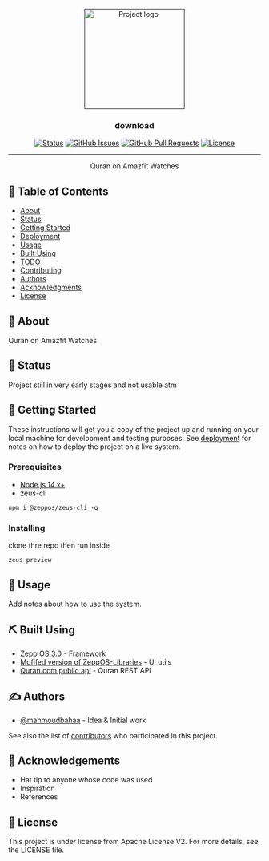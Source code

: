 <p align="center">
  <a href="" rel="noopener">
 <img width=200px height=200px src="https://i.imgur.com/6wj0hh6.jpg" alt="Project logo"></a>
</p>

<h3 align="center">download</h3>

<div align="center">

[![Status](https://img.shields.io/badge/status-active-success.svg)]()
[![GitHub Issues](https://img.shields.io/github/issues/kylelobo/The-Documentation-Compendium.svg)](https://github.com/kylelobo/The-Documentation-Compendium/issues)
[![GitHub Pull Requests](https://img.shields.io/github/issues-pr/kylelobo/The-Documentation-Compendium.svg)](https://github.com/kylelobo/The-Documentation-Compendium/pulls)
[![License](https://img.shields.io/badge/license-MIT-blue.svg)](/LICENSE)

</div>

---

<p align="center"> Quran on Amazfit Watches
    <br> 
</p>

## 📝 Table of Contents

- [About](#about)
- [Status](#status)
- [Getting Started](#getting_started)
- [Deployment](#deployment)
- [Usage](#usage)
- [Built Using](#built_using)
- [TODO](../TODO.md)
- [Contributing](../CONTRIBUTING.md)
- [Authors](#authors)
- [Acknowledgments](#acknowledgement)
- [License](#license)

## 🧐 About <a name = "about"></a>

Quran on Amazfit Watches

## :dart: Status <a name = "status"></a>
 Project still in very early stages and not usable atm

## 🏁 Getting Started <a name = "getting_started"></a>

These instructions will get you a copy of the project up and running on your local machine for development and testing purposes. See [deployment](#deployment) for notes on how to deploy the project on a live system.

### Prerequisites

 - [Node.js 14.x+](https://nodejs.org/en/download/)
 - zeus-cli

```
npm i @zeppos/zeus-cli -g
```

### Installing

clone thre repo then run inside

```
zeus preview
```

## 🎈 Usage <a name="usage"></a>

Add notes about how to use the system.

## ⛏️ Built Using <a name = "built_using"></a>

- [Zepp OS 3.0](https://docs.zepp.com/docs/intro/) - Framework
- [Mofifed version of ZeppOS-Libraries](https://github.com/melianmiko/ZeppOS-Libraries/) - UI utils
- [Quran.com public api](https://api-docs.quran.com/docs/category/quran.com-api) - Quran REST API

## ✍️ Authors <a name = "authors"></a>

- [@mahmoudbahaa](https://github.com/mahmoudbahaa) - Idea & Initial work

See also the list of [contributors](https://github.com/mahmoudbahaa/amazfit-quran/contributors) who participated in this project.

## 🎉 Acknowledgements <a name = "acknowledgement"></a>

- Hat tip to anyone whose code was used
- Inspiration
- References

## :memo: License <a name = "license"></a>
  
  This project is under license from Apache License V2. For more details, see the LICENSE file.
